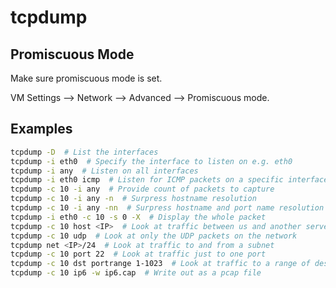 # tcpdump

## Promiscuous Mode

Make sure promiscuous mode is set.

VM Settings --> Network --> Advanced --> Promiscuous mode.

## Examples

```bash
tcpdump -D  # List the interfaces
tcpdump -i eth0  # Specify the interface to listen on e.g. eth0
tcpdump -i any  # Listen on all interfaces
tcpdump -i eth0 icmp  # Listen for ICMP packets on a specific interface
tcpdump -c 10 -i any  # Provide count of packets to capture
tcpdump -c 10 -i any -n  # Surpress hostname resolution
tcpdump -c 10 -i any -nn  # Surpress hostname and port name resolution
tcpdump -i eth0 -c 10 -s 0 -X  # Display the whole packet
tcpdump -c 10 host <IP>  # Look at traffic between us and another server
tcpdump -c 10 udp  # Look at only the UDP packets on the network
tcpdump net <IP>/24  # Look at traffic to and from a subnet
tcpdump -c 10 port 22  # Look at traffic just to one port
tcpdump -c 10 dst portrange 1-1023  # Look at traffic to a range of desintation ports
tcpdump -c 10 ip6 -w ip6.cap  # Write out as a pcap file
```
